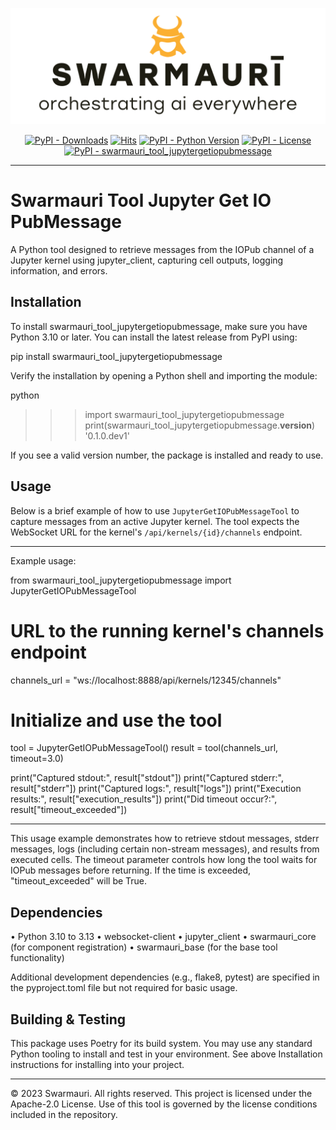 
![Swamauri Logo](https://github.com/swarmauri/swarmauri-sdk/blob/3d4d1cfa949399d7019ae9d8f296afba773dfb7f/assets/swarmauri.brand.theme.svg)

<p align="center">
    <a href="https://pypi.org/project/swarmauri_tool_jupytergetiopubmessage/">
        <img src="https://img.shields.io/pypi/dm/swarmauri_tool_jupytergetiopubmessage" alt="PyPI - Downloads"/></a>
    <a href="https://hits.sh/github.com/swarmauri/swarmauri-sdk/tree/master/pkgs/community/swarmauri_tool_jupytergetiopubmessage/">
        <img alt="Hits" src="https://hits.sh/github.com/swarmauri/swarmauri-sdk/tree/master/pkgs/community/swarmauri_tool_jupytergetiopubmessage.svg"/></a>
    <a href="https://pypi.org/project/swarmauri_tool_jupytergetiopubmessage/">
        <img src="https://img.shields.io/pypi/pyversions/swarmauri_tool_jupytergetiopubmessage" alt="PyPI - Python Version"/></a>
    <a href="https://pypi.org/project/swarmauri_tool_jupytergetiopubmessage/">
        <img src="https://img.shields.io/pypi/l/swarmauri_tool_jupytergetiopubmessage" alt="PyPI - License"/></a>
    <a href="https://pypi.org/project/swarmauri_tool_jupytergetiopubmessage/">
        <img src="https://img.shields.io/pypi/v/swarmauri_tool_jupytergetiopubmessage?label=swarmauri_tool_jupytergetiopubmessage&color=green" alt="PyPI - swarmauri_tool_jupytergetiopubmessage"/></a>
</p>

---

# Swarmauri Tool Jupyter Get IO PubMessage

A Python tool designed to retrieve messages from the IOPub channel of a Jupyter kernel using jupyter_client, capturing cell outputs, logging information, and errors.

## Installation

To install swarmauri_tool_jupytergetiopubmessage, make sure you have Python 3.10 or later. You can install the latest release from PyPI using:

  pip install swarmauri_tool_jupytergetiopubmessage

Verify the installation by opening a Python shell and importing the module:

  python
  >>> import swarmauri_tool_jupytergetiopubmessage
  >>> print(swarmauri_tool_jupytergetiopubmessage.__version__)
  '0.1.0.dev1'

If you see a valid version number, the package is installed and ready to use.

## Usage

Below is a brief example of how to use ``JupyterGetIOPubMessageTool`` to capture
messages from an active Jupyter kernel. The tool expects the WebSocket URL for
the kernel's ``/api/kernels/{id}/channels`` endpoint.

--------------------------------------------------------------------------------
Example usage:

from swarmauri_tool_jupytergetiopubmessage import JupyterGetIOPubMessageTool

# URL to the running kernel's channels endpoint
channels_url = "ws://localhost:8888/api/kernels/12345/channels"

# Initialize and use the tool
tool = JupyterGetIOPubMessageTool()
result = tool(channels_url, timeout=3.0)

print("Captured stdout:", result["stdout"])
print("Captured stderr:", result["stderr"])
print("Captured logs:", result["logs"])
print("Execution results:", result["execution_results"])
print("Did timeout occur?:", result["timeout_exceeded"])


--------------------------------------------------------------------------------

This usage example demonstrates how to retrieve stdout messages, stderr messages, logs (including certain non-stream messages), and results from executed cells. The timeout parameter controls how long the tool waits for IOPub messages before returning. If the time is exceeded, "timeout_exceeded" will be True.

## Dependencies

• Python 3.10 to 3.13
• websocket-client
• jupyter_client
• swarmauri_core (for component registration)
• swarmauri_base (for the base tool functionality)

Additional development dependencies (e.g., flake8, pytest) are specified in the pyproject.toml file but not required for basic usage.

## Building & Testing

This package uses Poetry for its build system. You may use any standard Python tooling to install and test in your environment. See above Installation instructions for installing into your project.

---

© 2023 Swarmauri. All rights reserved. This project is licensed under the Apache-2.0 License. Use of this tool is governed by the license conditions included in the repository.

